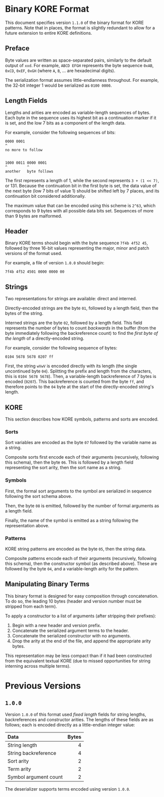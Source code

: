 # Binary KORE Format

This document specifies version `1.1.0` of the binary format for KORE patterns.
Note that in places, the format is slightly redundant to allow for a future
extension to entire KORE definitions.

## Preface

Byte values are written as space-separated pairs, similarly to the default
output of `xxd`. For example, `ABCD EFGH` represents the byte sequence `0xAB`,
`0xCD`, `0xEF`, `0xGH` (where `A`, `B`, ... are hexadecimal digits).

The serialization format assumes little-endianness throughout. For example, the
32-bit integer 1 would be serialized as `0100 0000`.

## Length Fields

Lengths and arities are encoded as variable-length sequences of bytes. Each byte
in the sequence uses its highest bit as a continuation marker if it is set, and
the low 7 bits as a component of the length data.

For example, consider the following sequences of bits:
```
0000 0001
^
no more to follow


1000 0011 0000 0001
^         ^
another   byte follows
```

The first represents a length of 1, while the second represents `3 + (1 << 7)`,
or 131. Because the continuation bit in the first byte is set, the data value of
the next byte (low 7 bits of value 1) should be shifted left by 7 places, and
its continuation bit considered additionally.

The maximum value that can be encoded using this scheme is `2^63`, which
corresponds to 9 bytes with all possible data bits set. Sequences of more than 9
bytes are malformed.

## Header

Binary KORE terms should begin with the byte sequence `7f4b 4f52 45`, followed by
three 16-bit values representing the major, minor and patch versions of the
format used.

For example, a file of version `1.0.0` should begin:
```
7f4b 4f52 4501 0000 0000 00
```

## Strings

Two representations for strings are available: direct and interned.

Directly-encoded strings are the byte `01`, followed by a length field, then
the bytes of the string.

Interned strings are the byte `02`, followed by a length field. This
field represents the number of bytes to count _backwards_ in the buffer (from
the byte immediately following the backreference count) to find the _first
byte of the length_ of a directly-encoded string.

For example, consider the following sequence of bytes:
```
0104 5678 5678 0207 ff
```

First, the string `wVwV` is encoded directly with its length (the single
uncontinued byte `04`). Splitting the prefix and length from the characters,
this is `0104 5678 5678`). Then, a variable-length backreference of 7 bytes is
encoded (`0207`). This backreference is counted from the byte `ff`, and
therefore points to the `04` byte at the start of the directly-encoded string's
length.

## KORE

This section describes how KORE symbols, patterns and sorts are encoded.

### Sorts

Sort variables are encoded as the byte `07` followed by the variable name as a
string.

Composite sorts first encode each of their arguments (recursively, following
this schema), then the byte `06`. This is followed by a length field
representing the sort arity, then the sort name as a string.

### Symbols

First, the formal sort arguments to the symbol are serialized in sequence
following the sort schema above.

Then, the byte `08` is emitted, followed by the number of formal arguments as a
length field.

Finally, the name of the symbol is emitted as a string following the
representation above.

### Patterns

KORE string patterns are encoded as the byte `05`, then the string data.

Composite patterns encode each of their arguments (recursively, following this
schema), then the constructor symbol (as described above). These are followed by
the byte `04`, and a variable-length arity for the pattern.

## Manipulating Binary Terms

This binary format is designed for easy composition through concatenation. To do
so, the leading 10 bytes (header and version number must be stripped from each
term).

To apply a constructor to a list of arguments (after stripping their prefixes):
1. Begin with a new header and version prefix.
1. Concatenate the serialized argument terms to the header.
2. Concatenate the serialized constructor with no arguments.
3. Drop the arity at the end of the file, and append the appropriate arity bytes.

This representation may be less compact than if it had been constructed from the
equivalent textual KORE (due to missed opportunities for string interning across
multiple terms).

# Previous Versions

## `1.0.0`

Version `1.0.0` of this format used _fixed length_ fields for string lengths,
backreferences and constructor arities. The lengths of these fields are as
follows; each is encoded directly as a little-endian integer value:

| Data                  | Bytes |
| :--                   |   --: |
| String length         |     4 |
| String backreference  |     4 |
| Sort arity            |     2 |
| Term arity            |     2 |
| Symbol argument count |     2 |

The deserializer supports terms encoded using version `1.0.0`.
